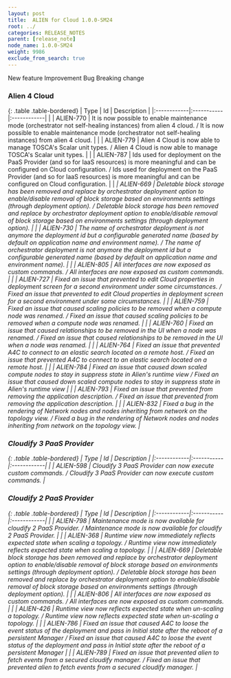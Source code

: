 ```yaml
---
layout: post
title:  ALIEN for Cloud 1.0.0-SM24
root: ../
categories: RELEASE_NOTES
parent: [release_note]
node_name: 1.0.0-SM24
weight: 9986
exclude_from_search: true
---
```





<i class="fa fa-plus text-success"></i> New feature <i class="fa fa-level-up text-primary"></i> Improvement  <i class="fa fa-bug text-danger"></i> Bug <i class="fa fa-exclamation-triangle text-warning"></i> Breaking change


### Alien 4 Cloud



  {: .table .table-bordered}
  | Type        | Id         | Description |
  |:------------|:-----------|:------------|
    |  <i class="fa fa-plus text-success"></i> | ALIEN-770 | It is now possible to enable maintenance mode (orchestrator not self-healing instances) from alien 4 cloud. / It is now possible to enable maintenance mode (orchestrator not self-healing instances) from alien 4 cloud. |
    |  <i class="fa fa-plus text-success"></i> | ALIEN-779 | Alien 4 Cloud is now able to manage TOSCA's Scalar unit types. / Alien 4 Cloud is now able to manage TOSCA's Scalar unit types. |
    |  <i class="fa fa-plus text-success"></i> | ALIEN-787 | Ids used for deployment on the PaaS Provider (and so for IaaS resources) is more meaningful and can be configured on Cloud configuration. / Ids used for deployment on the PaaS Provider (and so for IaaS resources) is more meaningful and can be configured on Cloud configuration. |
      |  <i class="fa fa-exclamation-triangle text-warning">  <i class="fa fa-level-up text-primary"></i> | ALIEN-669 | Deletable block storage has been removed and replace by orchestrator deployment option to enable/disable removal of block storage based on environments settings (through deployment option). / Deletable block storage has been removed and replace by orchestrator deployment option to enable/disable removal of block storage based on environments settings (through deployment option). |
    |  <i class="fa fa-level-up text-primary"></i> | ALIEN-730 | The name of orchestrator deployment is not anymore the deployment id but a configurable generated name (based by default on application name and environment name). / The name of orchestrator deployment is not anymore the deployment id but a configurable generated name (based by default on application name and environment name). |
    |  <i class="fa fa-level-up text-primary"></i> | ALIEN-805 | All interfaces are now exposed as custom commands. / All interfaces are now exposed as custom commands. |
      |  <i class="fa fa-bug text-danger"></i> | ALIEN-727 | Fixed an issue that prevented to edit Cloud properties in deployment screen for a second environment under some circumstances. / Fixed an issue that prevented to edit Cloud properties in deployment screen for a second environment under some circumstances. |
    |  <i class="fa fa-bug text-danger"></i> | ALIEN-759 | Fixed an issue that caused scaling policies to be removed when a compute node was renamed. / Fixed an issue that caused scaling policies to be removed when a compute node was renamed. |
    |  <i class="fa fa-bug text-danger"></i> | ALIEN-760 | Fixed an issue that caused relationships to be removed in the UI when a node was renamed. / Fixed an issue that caused relationships to be removed in the UI when a node was renamed. |
    |  <i class="fa fa-bug text-danger"></i> | ALIEN-764 | Fixed an issue that prevented A4C to connect to an elastic search located on a remote host. / Fixed an issue that prevented A4C to connect to an elastic search located on a remote host. |
    |  <i class="fa fa-bug text-danger"></i> | ALIEN-784 | Fixed an issue that caused down scaled compute nodes to stay in suppress state in Alien's runtime view / Fixed an issue that caused down scaled compute nodes to stay in suppress state in Alien's runtime view |
    |  <i class="fa fa-bug text-danger"></i> | ALIEN-793 | Fixed an issue that prevented from removing the application description. / Fixed an issue that prevented from removing the application description. |
    |  <i class="fa fa-bug text-danger"></i> | ALIEN-832 | Fixed a bug in the rendering of Network nodes and nodes inheriting from network on the topology view. / Fixed a bug in the rendering of Network nodes and nodes inheriting from network on the topology view. |
  


### Cloudify 3 PaaS Provider



  {: .table .table-bordered}
  | Type        | Id         | Description |
  |:------------|:-----------|:------------|
    |  <i class="fa fa-plus text-success"></i> | ALIEN-598 | Cloudify 3 PaaS Provider can now execute custom commands. / Cloudify 3 PaaS Provider can now execute custom commands. |
      


### Cloudify 2 PaaS Provider



  {: .table .table-bordered}
  | Type        | Id         | Description |
  |:------------|:-----------|:------------|
    |  <i class="fa fa-plus text-success"></i> | ALIEN-798 | Maintenance mode is now available for cloudify 2 PaaS Provider. / Maintenance mode is now available for cloudify 2 PaaS Provider. |
      |  <i class="fa fa-level-up text-primary"></i> | ALIEN-368 | Runtime view now immediately reflects expected state when scaling a topology. / Runtime view now immediately reflects expected state when scaling a topology. |
    |  <i class="fa fa-exclamation-triangle text-warning">  <i class="fa fa-level-up text-primary"></i> | ALIEN-669 | Deletable block storage has been removed and replace by orchestrator deployment option to enable/disable removal of block storage based on environments settings (through deployment option). / Deletable block storage has been removed and replace by orchestrator deployment option to enable/disable removal of block storage based on environments settings (through deployment option). |
    |  <i class="fa fa-level-up text-primary"></i> | ALIEN-806 | All interfaces are now exposed as custom commands. / All interfaces are now exposed as custom commands. |
      |  <i class="fa fa-bug text-danger"></i> | ALIEN-426 | Runtime view now reflects expected state when un-scaling a topology. / Runtime view now reflects expected state when un-scaling a topology. |
    |  <i class="fa fa-bug text-danger"></i> | ALIEN-786 | Fixed an issue that caused A4C to loose the event status of the deployment and pass in Initial state after the reboot of a persistent Manager / Fixed an issue that caused A4C to loose the event status of the deployment and pass in Initial state after the reboot of a persistent Manager |
    |  <i class="fa fa-bug text-danger"></i> | ALIEN-789 | Fixed an issue that prevented alien to fetch events from a secured cloudify manager. / Fixed an issue that prevented alien to fetch events from a secured cloudify manager. |
  

